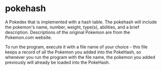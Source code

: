 # pokehash
A Pokedex that is implemented with a hash table. The pokehash will include the pokemon's name, number, weight, type(s), abilities, and a brief description. Descriptions of the original Pokemon are from the Pokemon.com website. 

To run the program, execute it with a file name of your choice - this file keeps a record of all the Pokemon you added into the PokeHash, so whenever you run the program with the file name, the pokemon you added previously will already be loaded into the PokeHash. 
